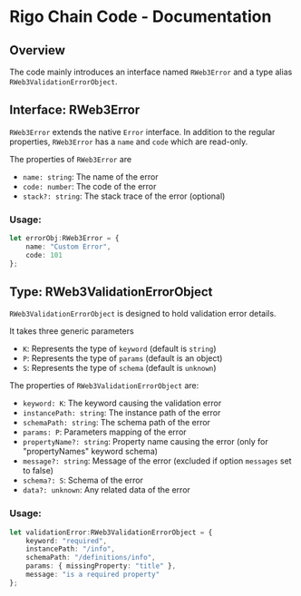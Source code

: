# Rigo Chain Code - Documentation

## Overview
The code mainly introduces an interface named `RWeb3Error` and a type alias `RWeb3ValidationErrorObject`.

## Interface: RWeb3Error
`RWeb3Error` extends the native `Error` interface. In addition to the regular properties, `RWeb3Error` has a `name` and `code` which are read-only.

The properties of `RWeb3Error` are
- `name: string`: The name of the error
- `code: number`: The code of the error
- `stack?: string`: The stack trace of the error (optional)

### Usage: 

```ts
let errorObj:RWeb3Error = {
    name: "Custom Error",
    code: 101
};
```

## Type: RWeb3ValidationErrorObject
`RWeb3ValidationErrorObject` is designed to hold validation error details.

It takes three generic parameters 
- `K`: Represents the type of `keyword` (default is `string`)
- `P`: Represents the type of `params` (default is an object)
- `S`: Represents the type of `schema` (default is `unknown`)

The properties of `RWeb3ValidationErrorObject` are:
- `keyword: K`: The keyword causing the validation error
- `instancePath: string`: The instance path of the error
- `schemaPath: string`: The schema path of the error
- `params: P`: Parameters mapping of the error
- `propertyName?: string`: Property name causing the error (only for "propertyNames" keyword schema)
- `message?: string`: Message of the error (excluded if option `messages` set to false)
- `schema?: S`: Schema of the error
- `data?: unknown`: Any related data of the error

### Usage: 

```ts
let validationError:RWeb3ValidationErrorObject = {
    keyword: "required",
    instancePath: "/info",
    schemaPath: "/definitions/info",
    params: { missingProperty: "title" },
    message: "is a required property"
};
```